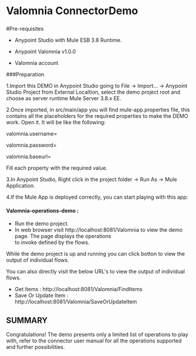 ﻿Valomnia ConnectorDemo
==================================



###
#Pre-requisites


* Anypoint Studio with Mule ESB 3.8 Runtime.

* Anypoint Valomnia v1.0.0

* Valomnia account





###Preparation

1.Import this DEMO in Anypoint Studio going to File → Import…​ → Anypoint Studio Project from External Localtion, select the demo project root and choose as server runtime Mule Server 3.8.x EE.

2.Once imported, in src/main/app you will find mule-app.properties file, this contains all the placeholders for the required properties to make the DEMO work. Open it. It will be like the following:

valomnia.username=

valomnia.password=

valomnia.baseurl=

Fill each property with the required value.

3.In Anypoint Studio, Right click in the project folder → Run As → Mule Application.

4.If the Mule App is deployed correctly, you can start playing with this app:



#### Valomnia-operations-demo :

* Run the demo project.
* In web browser visit http://localhost:8081/Valomnia to view the demo page. The page displays the operations  
to invoke  defined by the flows.

While the demo project is
 up and running  you can click botton  to view the output of individual flows.

You can also directly visit the below URL's to view the output of individual flows.

* Get Items : http://localhost:8081/Valomnia/FindItems
* Save Or Update Item : http://localhost:8081/Valomnia/SaveOrUpdateItem

SUMMARY
-------

Congratulations! The demo presents only a limited list of operations to play with, refer to the connector user manual for all the operations supported and further possibilities.












